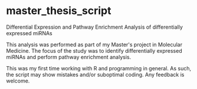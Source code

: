 # master_thesis_script
Differential Expression and Pathway Enrichment Analysis of  differentially expressed miRNAs

This analysis was performed as part of my Master's project in Molecular Medicine. 
The focus of the study was to identify differentially expressed miRNAs and perform pathway enrichment analysis.

This was my first time working with R and programming in general.
As such, the script may show mistakes and/or suboptimal coding. Any feedback is welcome.
